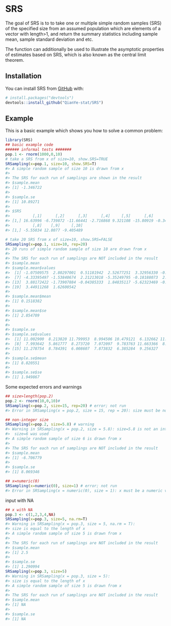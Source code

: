 
<!-- README.md is generated from README.Rmd. Please edit that file -->

# SRS

<!-- badges: start -->

<!-- badges: end -->

The goal of SRS is to to take one or multiple simple random samples
(SRS) of the specified size from an assumed population which are
elements of a vector with length\>1, and return the summary statistics
including sample mean, sample standard deviation and etc.

The function can additionally be used to illustrate the asymptotic
properties of estimates based on SRS, which is also known as the central
limit theorem.

## Installation

You can install SRS from [GitHub](https://github.com/) with:

``` r
# install.packages("devtools")
devtools::install_github("QianYe-stat/SRS")
```

## Example

This is a basic example which shows you how to solve a common problem:

``` r
library(SRS)
## basic example code
###### informal tests #######
pop.1 <- rnorm(1000,0,10)
# take a SRS from x of size=10, show.SRS=TRUE
SRSampling(x=pop.1, size=10, show.SRS=T)
#> A simple random sample of size 10 is drawn from x
#> 
#> The SRS for each run of samplings are shown in the result
#> $sample.mean
#> [1] -1.346722
#> 
#> $sample.se
#> [1] 10.89271
#> 
#> $SRS
#>          [,1]      [,2]      [,3]      [,4]     [,5]      [,6]       [,7]
#> [1,] 16.63996 -6.739872 -11.66441 -2.716868 9.321108 -15.80919 -0.3498162
#>          [,8]    [,9]     [,10]
#> [1,] -5.55034 12.8077 -9.405489

# take 20 SRS from x of size=10, show.SRS=FALSE
SRSampling(x=pop.1, size=10, rep=20)
#> 20 runs of simple random sample of size 10 are drawn from x
#> 
#> The SRS for each run of samplings are NOT included in the result
#> $sample.mean
#> $sample.mean$values
#>  [1] -1.07509575  2.80297001  0.51181942  2.52677251  3.32956330 -0.50495907
#>  [7] -4.33395497 -1.53840674  2.21213018 -5.35249795 -0.18188073  2.22242190
#> [13]  3.88172422 -1.73907884 -0.04385333  1.84835117 -5.62323469 -0.98114436
#> [19]  3.44911268  1.62600542
#> 
#> $sample.mean$mean
#> [1] 0.1518382
#> 
#> $sample.mean$se
#> [1] 2.854709
#> 
#> 
#> $sample.se
#> $sample.se$values
#>  [1] 11.002900  8.213820 11.799953  8.994506 10.479121  6.132662 11.122730
#>  [8]  7.993642  5.861777  8.273720  7.072097  9.783763 11.663366  8.429760
#> [15] 11.278754  8.784391  6.008607  7.873832  6.385284  9.256327
#> 
#> $sample.se$mean
#> [1] 8.820551
#> 
#> $sample.se$se
#> [1] 1.949867
```

Some expected errors and warnings

``` r
## size>length(pop.2)
pop.2 <- rnorm(10,0,10)#
SRSampling(x=pop.2, size=15, rep=20) # error; not run
#> Error in SRSampling(x = pop.2, size = 15, rep = 20): size must be no greater than the length of x

## non-integer size
SRSampling(x=pop.2, size=5.8) # warning
#> Warning in SRSampling(x = pop.2, size = 5.8): size=5.8 is not an integer, and ceiling() function was applied.
#>  size=6 was used
#> A simple random sample of size 6 is drawn from x
#> 
#> The SRS for each run of samplings are NOT included in the result
#> $sample.mean
#> [1] -6.706779
#> 
#> $sample.se
#> [1] 8.069346

## x=numeric(0)
SRSampling(x=numeric(0), size=1) # error; not run
#> Error in SRSampling(x = numeric(0), size = 1): x must be a numeric vector with length >1
```

input with NA

``` r
## x with NA
pop.3 <- c(1,2,3,4,NA)
SRSampling(x=pop.3, size=5, na.rm=T)
#> Warning in SRSampling(x = pop.3, size = 5, na.rm = T): 
#> size is equal to the length of x
#> A simple random sample of size 5 is drawn from x
#> 
#> The SRS for each run of samplings are NOT included in the result
#> $sample.mean
#> [1] 2.5
#> 
#> $sample.se
#> [1] 1.290994
SRSampling(x=pop.3, size=5)
#> Warning in SRSampling(x = pop.3, size = 5): 
#> size is equal to the length of x
#> A simple random sample of size 5 is drawn from x
#> 
#> The SRS for each run of samplings are NOT included in the result
#> $sample.mean
#> [1] NA
#> 
#> $sample.se
#> [1] NA
```
